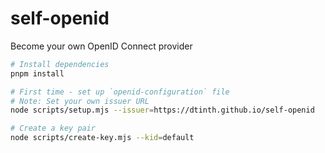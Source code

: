 # self-openid
Become your own OpenID Connect provider

```sh
# Install dependencies
pnpm install

# First time - set up `openid-configuration` file
# Note: Set your own issuer URL
node scripts/setup.mjs --issuer=https://dtinth.github.io/self-openid

# Create a key pair
node scripts/create-key.mjs --kid=default
```